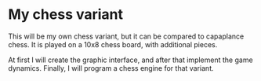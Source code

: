 # My chess variant

This will be my own chess variant, but it can be compared to capaplance chess.
It is played on a 10x8 chess board, with additional pieces. 

At first I will create the graphic interface, and after that implement the game dynamics. 
Finally, I will program a chess engine for that variant. 
